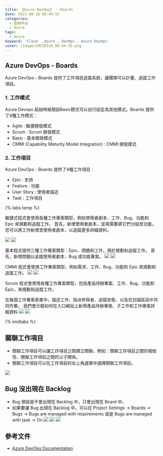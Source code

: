 ```yaml
---
title: 【Azure DevOps】 - Boards 
date: 2023-08-10 08:44:55
categories: 
  - 雲端平台
  - Azure
tags: 
  - Azure
keyword: 'Cloud  ,Azure , DevOps , Azure DevOps'
cover: /image/20230310_08-44-55.png
---
```

## Azure DevOps - Boards
Azure DevOps - Boards 提供了工作項目追蹤系統，讓團隊可以計畫、追蹤工作項目。

### 1. 工作模式
Azure Devops 起始時候預設Basic模式可以自行設定為其他模式。Boards 提供了4種工作模式：
- Agile : 敏捷開發模式
- Scrum : Scrum 開發模式
- Basic : 基本開發模式
- CMMI (Capability Maturity Model Integration) : CMMI 開發模式

### 2. 工作項目
Azure DevOps - Boards 提供了4種工作項目：
- Epic : 史詩
- Feature : 功能
- User Story : 使用者描述
- Task : 工作項目

{% tabs temp %}
<!-- tab Agile 敏捷開發模式 -->
敏捷式程式會使用各種工作專案類型，例如使用者劇本、工作、Bug、功能和 Epic 來規劃和追蹤工作。 首先，新增使用者劇本，並視需要將它們分組至功能。 您可以將工作新增至使用者劇本，以追蹤更多詳細資料。

![](/image/20230810_20-57-19.png)
![](/image/20230810_20-57-34.png)
<!-- endtab -->

<!-- tab Basic 開發模式 -->
基本程式提供三種工作專案類型：Epic、問題和工作，用於規劃和追蹤工作。 首先，新增問題以追蹤使用者劇本、Bug 或功能專案。
![](/image/20230810_20-58-43.png)
![](/image/20230810_20-58-50.png)
<!-- endtab -->

<!-- tab CMMI 開發模式 -->
CMMI 程式會使用工作專案類型，例如需求、工作、Bug、功能和 Epic 來規劃和追蹤工作。
![](/image/20230810_20-59-39.png)
![](/image/20230810_20-59-43.png)
<!-- endtab -->


<!-- tab Scrum 開發模式 -->
Scrum 程式會使用各種工作專案類型，包括產品待辦專案、工作、Bug、功能和 Epic，來規劃和追蹤工作。

在每個工作專案表單中，描述工作、指派參與者、追蹤狀態，以及在討論區段中共同作業。 我們會示範如何在入口網站上新增產品待辦專案、子工作和工作專案詳細資料
![](/image/20230810_20-58-16.png)
![](/image/20230810_20-58-20.png)
<!-- endtab -->

{% endtabs %}

## 關聯工作項目
- 關聯工作項目可以讓工作項目之間建立關聯，例如：關聯工作項目之間的相依性、關聯工作項目之間的父子關係。
- 關聯工作項目可以在工作項目的右上角選單中選擇關聯工作項目。

![](/image/20230810_21-05-36.png)


## Bug 沒出現在 Backlog
- Bug 預設是不會出現在 Backlog 中，只會出現在 Board 中。 
- 如果要讓 Bug 出現在 Backlog 中，可以在 Project Settings -> Boards -> Bugs -> Bugs are managed with requirements  或是  Bugs are managed with task -> On
![](/image/20230810_21-11-07.png)
![](/image/20230810_21-13-05.png)
![](/image/20230810_21-11-48.png)


## 參考文件
- [Azure DevOps Documentation](https://docs.microsoft.com/en-us/azure/devops/?view=azure-devops)